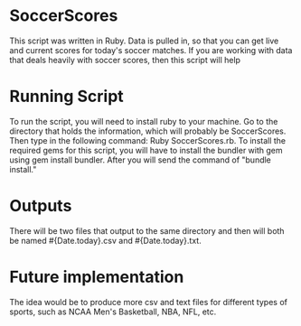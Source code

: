 # SoccerScores

This script was written in Ruby. Data is pulled in, so that you can get live and current scores for today's soccer matches. If you are working with data that deals heavily with soccer scores, then this script will help

# Running Script

To run the script, you will need to install ruby to your machine. Go to the directory that holds the information, which will probably be SoccerScores. Then type in the following command: Ruby SoccerScores.rb. To install the required gems for this script, you will have to install the bundler with gem using gem install bundler. After you will send the command of "bundle install."

# Outputs

There will be two files that output to the same directory and then will both be named #{Date.today}.csv and #{Date.today}.txt. 

# Future implementation

The idea would be to produce more csv and text files for different types of sports, such as NCAA Men's Basketball, NBA, NFL, etc.
